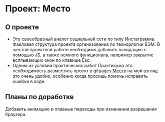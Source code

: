 # Проект: Место

## О проекте
* Это своеобразный аналог социальной сети по типу Инстаграмма. Файловая структура проекта организованиа по технорлогии БЭМ. В шестой проектной работе необходимо добавить валидацию с помощью JS, а также немного функционала, например закрытие всплывающих окон по клавише Esc.
* Одним из условий практических работ Практикума это необходимость разместить проект в gitpages [Место](https://vova-iz-tambova.github.io/mesto/) на мой взгляд это очень удобно, особенно когда просишь помочь исправить ошибки в коде.

## Планы по доработке
Добавить анимацию и плавные переходы при изменении разрешения браузера.